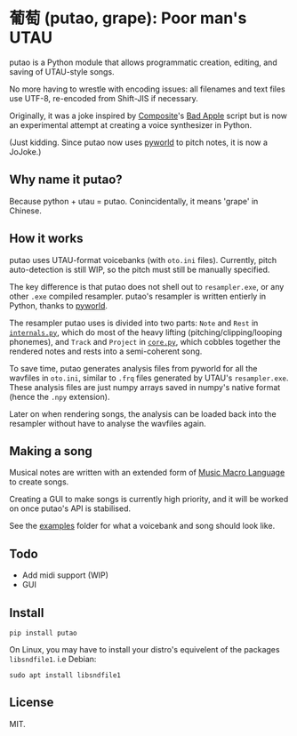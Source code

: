 # 葡萄 (putao, grape): Poor man's UTAU

putao is a Python module that allows programmatic creation, editing, and saving of UTAU-style songs.

No more having to wrestle with encoding issues: all filenames and text files use UTF-8, re-encoded from Shift-JIS if necessary.

Originally, it was a joke inspired by [Composite]'s [Bad Apple] script but is now an experimental attempt at creating a voice synthesizer in Python.

(Just kidding. Since putao now uses [pyworld] to pitch notes, it is now a JoJoke.)

## Why name it putao?

Because python + utau = putao. Conincidentally, it means 'grape' in Chinese.

## How it works

putao uses UTAU-format voicebanks (with `oto.ini` files).
Currently, pitch auto-detection is still WIP, so the pitch must still be manually specified.

The key difference is that putao does not shell out to `resampler.exe`, or any other `.exe` compiled resampler.
putao's resampler is written entierly in Python, thanks to [pyworld].

The resampler putao uses is divided into two parts:
`Note` and `Rest` in [`internals.py`](./putao/internals.py), which do most of the heavy lifting (pitching/clipping/looping phonemes),
and `Track` and `Project` in [`core.py`](./putao/core.py), which cobbles together the rendered notes and rests into a semi-coherent song.

To save time, putao generates analysis files from pyworld for all the wavfiles in `oto.ini`, similar to `.frq` files generated by UTAU's `resampler.exe`.
These analysis files are just numpy arrays saved in numpy's native format (hence the `.npy` extension).

Later on when rendering songs, the analysis can be loaded back into the resampler without have to analyse the wavfiles again.

## Making a song

Musical notes are written with an extended form of [Music Macro Language] to create songs.

Creating a GUI to make songs is currently high priority, and it will be worked on once putao's API is stabilised.

See the [examples](./examples) folder for what a voicebank and song should look like.

## Todo

- Add midi support (WIP)
- GUI

## Install

```
pip install putao
```

On Linux, you may have to install your distro's equivelent of the packages `libsndfile1`.
i.e Debian:

```
sudo apt install libsndfile1
```

## License

MIT.


[Composite]: https://www.youtube.com/c/Composite1618
[Bad Apple]: https://github.com/Composite1618/CompositeMemes/blob/main/bad%20apple.py
[pyworld]: https://github.com/JeremyCCHsu/Python-Wrapper-for-World-Vocoder
[Music Macro Language]: https://en.wikipedia.org/wiki/Music_Macro_Language

